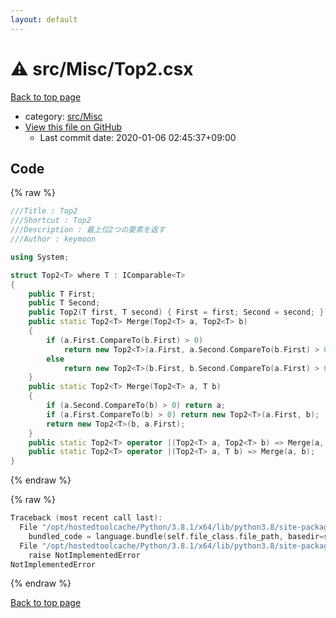 ```yaml
---
layout: default
---
```


<!-- mathjax config similar to math.stackexchange -->
<script type="text/javascript" async
  src="https://cdnjs.cloudflare.com/ajax/libs/mathjax/2.7.5/MathJax.js?config=TeX-MML-AM_CHTML">
</script>
<script type="text/x-mathjax-config">
  MathJax.Hub.Config({
    TeX: { equationNumbers: { autoNumber: "AMS" }},
    tex2jax: {
      inlineMath: [ ['$','$'] ],
      processEscapes: true
    },
    "HTML-CSS": { matchFontHeight: false },
    displayAlign: "left",
    displayIndent: "2em"
  });
</script>

<script type="text/javascript" src="https://cdnjs.cloudflare.com/ajax/libs/jquery/3.4.1/jquery.min.js"></script>
<script src="https://cdn.jsdelivr.net/npm/jquery-balloon-js@1.1.2/jquery.balloon.min.js" integrity="sha256-ZEYs9VrgAeNuPvs15E39OsyOJaIkXEEt10fzxJ20+2I=" crossorigin="anonymous"></script>
<script type="text/javascript" src="../../../assets/js/copy-button.js"></script>
<link rel="stylesheet" href="../../../assets/css/copy-button.css" />


# :warning: src/Misc/Top2.csx

<a href="../../../index.html">Back to top page</a>

* category: <a href="../../../index.html#eec951bcc9ce32cbbb047da637079723">src/Misc</a>
* <a href="{{ site.github.repository_url }}/blob/master/src/Misc/Top2.csx">View this file on GitHub</a>
    - Last commit date: 2020-01-06 02:45:37+09:00




## Code

<a id="unbundled"></a>
{% raw %}
```cpp
﻿///Title : Top2
///Shortcut : Top2
///Description : 最上位2つの要素を返す
///Author : keymoon

using System;

struct Top2<T> where T : IComparable<T>
{
    public T First;
    public T Second;
    public Top2(T first, T second) { First = first; Second = second; }
    public static Top2<T> Merge(Top2<T> a, Top2<T> b)
    {
        if (a.First.CompareTo(b.First) > 0)
            return new Top2<T>(a.First, a.Second.CompareTo(b.First) > 0 ? a.Second : b.First);
        else
            return new Top2<T>(b.First, b.Second.CompareTo(a.First) > 0 ? b.Second : a.First);
    }
    public static Top2<T> Merge(Top2<T> a, T b)
    {
        if (a.Second.CompareTo(b) > 0) return a;
        if (a.First.CompareTo(b) > 0) return new Top2<T>(a.First, b);
        return new Top2<T>(b, a.First);
    }
    public static Top2<T> operator |(Top2<T> a, Top2<T> b) => Merge(a, b);
    public static Top2<T> operator |(Top2<T> a, T b) => Merge(a, b);
}

```
{% endraw %}

<a id="bundled"></a>
{% raw %}
```cpp
Traceback (most recent call last):
  File "/opt/hostedtoolcache/Python/3.8.1/x64/lib/python3.8/site-packages/onlinejudge_verify/docs.py", line 347, in write_contents
    bundled_code = language.bundle(self.file_class.file_path, basedir=self.cpp_source_path)
  File "/opt/hostedtoolcache/Python/3.8.1/x64/lib/python3.8/site-packages/onlinejudge_verify/languages/csharpscript.py", line 108, in bundle
    raise NotImplementedError
NotImplementedError

```
{% endraw %}

<a href="../../../index.html">Back to top page</a>

